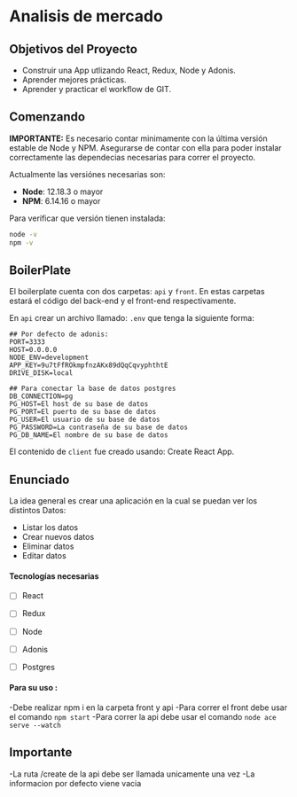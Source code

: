 
# Analisis de mercado


## Objetivos del Proyecto

- Construir una App utlizando React, Redux, Node y Adonis.
- Aprender mejores prácticas.
- Aprender y practicar el workflow de GIT.

## Comenzando

__IMPORTANTE:__ Es necesario contar minimamente con la última versión estable de Node y NPM. Asegurarse de contar con ella para poder instalar correctamente las dependecias necesarias para correr el proyecto.

Actualmente las versiónes necesarias son:

- __Node__: 12.18.3 o mayor
- __NPM__: 6.14.16 o mayor

Para verificar que versión tienen instalada:

```bash
node -v
npm -v
```


## BoilerPlate

El boilerplate cuenta con dos carpetas: `api` y `front`. En estas carpetas estará el código del back-end y el front-end respectivamente.

En `api` crear un archivo llamado: `.env` que tenga la siguiente forma:

```env
## Por defecto de adonis: 
PORT=3333
HOST=0.0.0.0
NODE_ENV=development
APP_KEY=9u7tFfROkmpfnzAKx89dQqCqvyphthtE
DRIVE_DISK=local

## Para conectar la base de datos postgres
DB_CONNECTION=pg
PG_HOST=El host de su base de datos 
PG_PORT=El puerto de su base de datos 
PG_USER=El usuario de su base de datos 
PG_PASSWORD=La contraseña de su base de datos 
PG_DB_NAME=El nombre de su base de datos 
```

El contenido de `client` fue creado usando: Create React App.

## Enunciado

La idea general es crear una aplicación en la cual se puedan ver los distintos Datos:

- Listar los datos
- Crear nuevos datos
- Eliminar datos
- Editar datos



#### Tecnologías necesarias

- [ ] React
- [ ] Redux
- [ ] Node
- [ ] Adonis
- [ ] Postgres


#### Para su uso :

  -Debe realizar npm i en la carpeta front y api
  -Para correr el front debe usar el comando `npm start`
  -Para correr la api debe usar el comando `node ace serve --watch`

  ## Importante
  -La ruta /create de la api debe ser llamada unicamente una vez
  -La informacion por defecto viene vacia 
